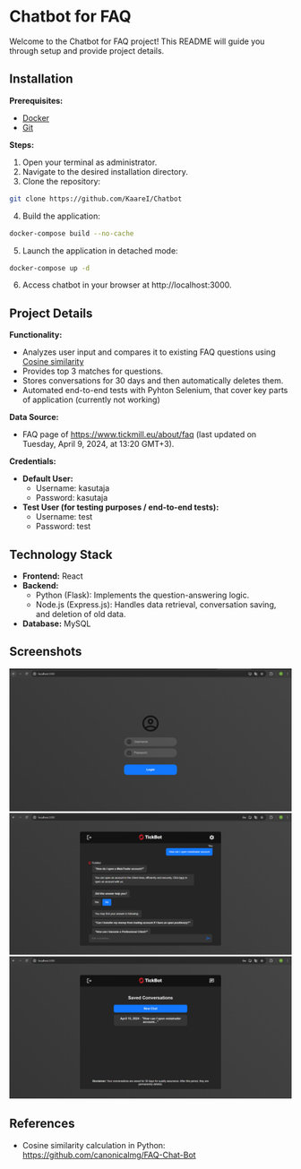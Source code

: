 # Chatbot for FAQ

Welcome to the Chatbot for FAQ project! This README will guide you through setup and provide project details.

## Installation

**Prerequisites:**

*   [Docker](https://www.docker.com/products/docker-desktop/)
*   [Git](https://git-scm.com/downloads)

**Steps:**

1.  Open your terminal as administrator.
2.  Navigate to the desired installation directory.
3.  Clone the repository:

```bash
git clone https://github.com/KaareI/Chatbot
```

4. Build the application:

```bash
docker-compose build --no-cache
```

5. Launch the application in detached mode:

```bash
docker-compose up -d
```

6. Access chatbot in your browser at http://localhost:3000.

## Project Details

**Functionality:**

* Analyzes user input and compares it to existing FAQ questions using [Cosine similarity](https://en.wikipedia.org/wiki/Cosine_similarity)
* Provides top 3 matches for questions.
* Stores conversations for 30 days and then automatically deletes them.
* Automated end-to-end tests with Pyhton Selenium, that cover key parts of application (currently not working)

**Data Source:**

* FAQ page of https://www.tickmill.eu/about/faq (last updated on Tuesday, April 9, 2024, at 13:20 GMT+3).

**Credentials:**

* **Default User:**
    * Username: kasutaja
    * Password: kasutaja
* **Test User (for testing purposes / end-to-end tests):**
    * Username: test
    * Password: test

## Technology Stack

* **Frontend:** React
* **Backend:**
    * Python (Flask): Implements the question-answering logic.
    * Node.js (Express.js): Handles data retrieval, conversation saving, and deletion of old data.
* **Database:** MySQL

## Screenshots

![Login screen](/src/assets/Login_screen.png)
![Chat example](/src/assets/Chat_example.png)
![Saved chats](/src/assets/Saved_chats.png)

## References

- Cosine similarity calculation in Python: https://github.com/canonicalmg/FAQ-Chat-Bot